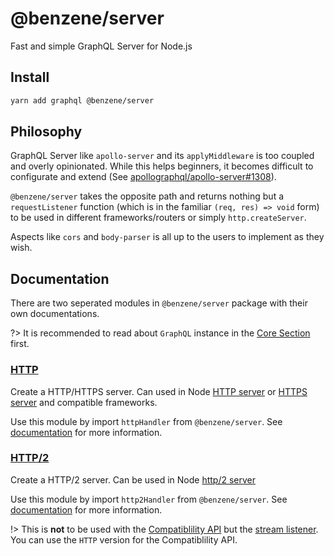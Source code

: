 # @benzene/server

Fast and simple GraphQL Server for Node.js

## Install

```bash
yarn add graphql @benzene/server
```

## Philosophy

GraphQL Server like `apollo-server` and its `applyMiddleware` is too coupled and overly opinionated. While this helps beginners, it becomes difficult to configurate and extend (See [apollographql/apollo-server#1308](https://github.com/apollographql/apollo-server/issues/1308)).

`@benzene/server` takes the opposite path and returns nothing but a `requestListener` function (which is in the familiar `(req, res) => void` form) to be used in different frameworks/routers or simply `http.createServer`.

Aspects like `cors` and `body-parser` is all up to the users to implement as they wish.

## Documentation

There are two seperated modules in `@benzene/server` package with their own documentations.

?> It is recommended to read about `GraphQL` instance in the [Core Section](core/) first.

### [HTTP](/server/http)

Create a HTTP/HTTPS server. Can used in Node [HTTP server](https://nodejs.org/api/http.html) or [HTTPS server](https://nodejs.org/api/https.html) and compatible frameworks.

Use this module by import `httpHandler` from `@benzene/server`. See [documentation](/server/http) for more information.

### [HTTP/2](/server/http2)

Create a HTTP/2 server. Can be used in Node [http/2 server](https://nodejs.org/api/http2.html)

Use this module by import `http2Handler` from `@benzene/server`. See [documentation](/server/http2) for more information.

!> This is **not** to be used with the [Compatiblility API](https://nodejs.org/api/http2.html#http2_compatibility_api) but the [stream listener](https://nodejs.org/api/http2.html#http2_server_side_example). You can use the `HTTP` version for the Compatiblility API.